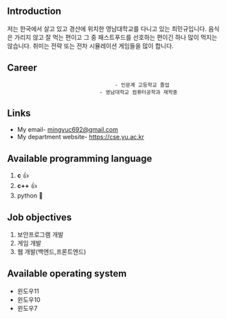 ##                                           Introduction
저는 한국에서 살고 있고 경산에 위치한 영남대학교를 다니고 있는 최민규입니다. 음식은 가리지 않고 잘 먹는 편이고 그 중 패스트푸드를 선호하는 편이긴 하나 많이 먹지는 않습니다. 취미는 전략 또는 전차 시뮬레이션 게임들을 많이 합니다. 

##                                              Career
                                       - 인문계 고등학교 졸업
                                  - 영남대학교 컴퓨터공학과 재학중

##                                              Links
- My email- mingyuc692@gmail.com
- My department website- https://cse.yu.ac.kr

##                                  Available programming language
1. **c** 👍
2. **c++** 👍
3. python 🥺

##                                         Job objectives
1. 보안프로그램 개발
2. 게임 개발
3. 웹 개발(백엔드,프론트엔드)

##                                   Available operating system
- 윈도우11
- 윈도우10
- 윈도우7

